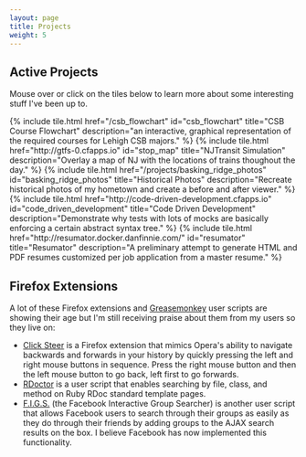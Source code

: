 ```yaml
---
layout: page
title: Projects
weight: 5
---
```


Active Projects
---------------

Mouse over or click on the tiles below to learn more about some interesting stuff I've been up to.

<div class="tiles">
  {% include tile.html href="/csb_flowchart" id="csb_flowchart" title="CSB Course Flowchart" description="an interactive, graphical representation of the required courses for Lehigh CSB majors." %}
  {% include tile.html href="http://gtfs-0.cfapps.io" id="stop_map" title="NJTransit Simulation" description="Overlay a map of NJ with the locations of trains thoughout the day." %}
  {% include tile.html href="/projects/basking_ridge_photos" id="basking_ridge_photos" title="Historical Photos" description="Recreate historical photos of my hometown and create a before and after viewer." %}
  {% include tile.html href="http://code-driven-development.cfapps.io" id="code_driven_development" title="Code Driven Development" description="Demonstrate why tests with lots of mocks are basically enforcing a certain abstract syntax tree." %}
  {% include tile.html href="http://resumator.docker.danfinnie.com/" id="resumator" title="Resumator" description="A preliminary attempt to generate HTML and PDF resumes customized per job application from a master resume." %}
  <div class="tile"><!-- spacer to make a multiple of 3 with inline block --></div>
</div>

Firefox Extensions
---------------

A lot of these Firefox extensions and
[Greasemonkey](http://www.greasespot.net/) user scripts are showing their age
but I'm still receiving praise about them from my users so they live on:

* [Click Steer](/public/downloads/click-steer.xpi) is a Firefox extension that mimics
  Opera's ability to navigate backwards and forwards in your history by quickly
  pressing the left and right mouse buttons in sequence. Press the right mouse
  button and then the left mouse button to go back, left first to go forwards.
* [RDoctor](/public/downloads/rdoctor-version-1.user.js) is a user script that enables
  searching by file, class, and method on Ruby RDoc standard template pages.
* [F.I.G.S.](/public/downloads/fig-v-2.user.js) (the Facebook Interactive Group
  Searcher) is another user script that allows Facebook users to search through
  their groups as easily as they do through their friends by adding groups to
  the AJAX search results on the box. I believe Facebook has now implemented
  this functionality.
